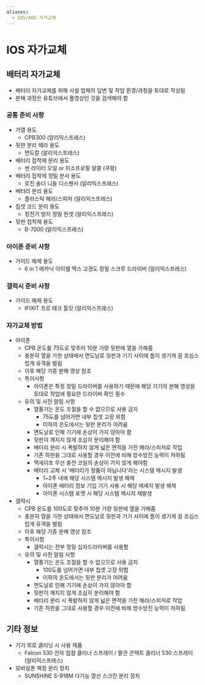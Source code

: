 ```yaml
---
aliases:
  - IOS/AOS 자가교체
---
```

# IOS 자가교체
## 배터리 자가교체
- 배터리 자가교체를 위해 사설 업체의 답변 및 작업 환경/과정을 토대로 작성됨
- 분해 과정은 유튜브에서 풀영상인 것을 검색해야 함
### 공통 준비 사항
- 가열 용도
	- CPB300 (알리익스프레스)
- 뒷판 분리 헤라 용도
	- 면도칼 (알리익스프레스)
- 배터리 접착제 분리 용도
	- 썬 라이터 오일 or 이소프로필 알콜 (쿠팡)
- 배터리 접착제 정밀 분사 용도
	- 로진 솔더 니들 디스펜서 (알리익스프레스)
- 배터리 분리 용도
	- 플라스틱 헤라/스피저 (알리익스프레스)
- 칩셋 코드 분리 용도
	- 정전기 방지 정밀 핀셋 (알리익스프레스)
- 뒷판 접착제 용도
	- B-7000 (알리익스프레스)
### 아이폰 준비 사항
- 가이드 해제 용도
	- 6 in 1 메카닉 아이쉘 맥스 고경도 정밀 스크루 드라이버 (알리익스프레스)
### 갤럭시 준비 사항
- 가이드 해제 용도
	- IFIXIT 프로 테크 툴킷 (알리익스프레스)
### 자가교체 방법
- 아이폰
	- CPB 온도를 75도로 맞추어 10분 가량 뒷판에 열을 가해줌
	- 충분히 열을 가한 상태에서 면도날로 뒷판과 기기 사이에 틈이 생기게 끔 조심스럽게 유격을 벌림
	- 이후 해당 기종 분해 영상 참조
	- 특이사항
		- 아이폰은 특정 정밀 드라이버를 사용하기 때문에 해당 기기의 분해 영상을 토대로 작업에 필요한 드라이버 확인 필수
	- 유의 및 사전 알림 사항 
		- 열풍기는 온도 조절을 할 수 없으므로 사용 금지
			- 75도를 넘어가면 내부 칩셋 고장 위험 
			- 이하의 온도에서는 뒷판 분리가 어려움
		- 면도날로 인해 기기에 손상이 가지 않아야 함
		- 뒷판이 깨지지 않게 조심히 분리해야 함
		- 배터리 분리 시 폭발하지 않게 넓은 면적을 가진 해라/스피저로 작업
		- 기존 하판을 그대로 사용할 경우 이전에 비해 방수방진 능력이 저하됨
		- 맥세이프 무선 충전 코일의 손상이 가지 않게 해야함
		- 배터리 교체 시 '배터리가 정품이 아닙니다'라는 시스템 메시지 발생
			- 1~2주 내에 해당 시스템 메시지 발생 해제
			- 아이폰 배터리 정보 기입 기기 사용 시 해당 메세지 발생 해제
			- 아이폰 시스템 포맷 시 해당 시스템 메시지 재발생
- 갤럭시
	- CPB 온도를 100도로 맞추어 10분 가량 뒷판에 열을 가해줌
	- 충분히 열을 가한 상태에서 면도날로 뒷판과 기기 사이에 틈이 생기게 끔 조심스럽게 유격을 벌림
	- 이후 해당 기종 분해 영상 참조
	- 특이사항
		- 갤럭시는 전부 정밀 십자드라이버를 사용함
	- 유의 및 사전 알림 사항
		- 열풍기는 온도 조절을 할 수 없으므로 사용 금지
			- 100도를 넘어가면 내부 칩셋 고장 위험 
			- 이하의 온도에서는 뒷판 분리가 어려움
		- 면도날로 인해 기기에 손상이 가지 않아야 함
		- 뒷판이 깨지지 않게 조심히 분리해야 함
		- 배터리 분리 시 폭발하지 않게 넓은 면적을 가진 해라/스피저로 작업
		- 기존 하판을 그대로 사용할 경우 이전에 비해 방수방진 능력이 저하됨
## 기타 정보
- 기기 회로 클리닝 시 사용 제품
	- Falcon 530 전자 접점 클리너 스프레이 / 팔콘 콘택트 클리너 530 스프레이 (알리익스프레스)
- 모바일폰 액정 분리 장치 
	- SUNSHINE S-918M 다기능 열선 스크린 분리 장치